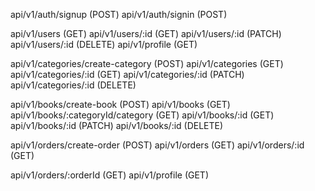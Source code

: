 <!--  Auth -->

api/v1/auth/signup (POST)
api/v1/auth/signin (POST)

<!-- Users -->

api/v1/users (GET)
api/v1/users/:id (GET)
api/v1/users/:id (PATCH)
api/v1/users/:id (DELETE)
api/v1/profile (GET)

<!-- Category -->

api/v1/categories/create-category (POST)
api/v1/categories (GET)
api/v1/categories/:id (GET)
api/v1/categories/:id (PATCH)
api/v1/categories/:id (DELETE)

<!-- Books -->

api/v1/books/create-book (POST)
api/v1/books (GET)
api/v1/books/:categoryId/category (GET)
api/v1/books/:id (GET)
api/v1/books/:id (PATCH)
api/v1/books/:id (DELETE)

<!-- Orders -->

api/v1/orders/create-order (POST)
api/v1/orders (GET)
api/v1/orders/:id (GET)

<!-- Bonus -->

api/v1/orders/:orderId (GET)
api/v1/profile (GET)
